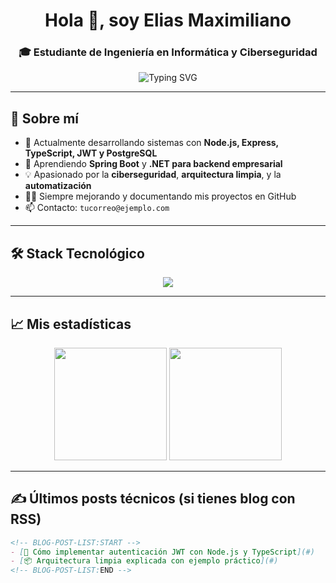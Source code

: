 <h1 align="center">Hola 👋, soy Elias Maximiliano</h1>
<h3 align="center">🎓 Estudiante de Ingeniería en Informática y Ciberseguridad</h3>

<p align="center">
  <img src="https://readme-typing-svg.demolab.com?font=Fira+Code&duration=3000&pause=1000&center=true&width=435&lines=Backend+Developer;Security+Enthusiast;Node.js" alt="Typing SVG" />
</p>

---

## 🧠 Sobre mí

- 🔭 Actualmente desarrollando sistemas con **Node.js, Express, TypeScript, JWT y PostgreSQL**
- 🌱 Aprendiendo **Spring Boot** y **.NET para backend empresarial**
- 💡 Apasionado por la **ciberseguridad**, **arquitectura limpia**, y la **automatización**
- 👨‍💻 Siempre mejorando y documentando mis proyectos en GitHub
- 📫 Contacto: `tucorreo@ejemplo.com`

---

## 🛠️ Stack Tecnológico

<p align="center">
  <img src="https://skillicons.dev/icons?i=nodejs,ts,express,postgres,git,spring,dotnet,github,vscode" />
</p>

---

## 📈 Mis estadísticas

<p align="center">
  <img src="https://github-readme-stats.vercel.app/api?username=EliasMaximiliano&show_icons=true&theme=tokyonight" height="180"/>
  <img src="https://github-readme-stats.vercel.app/api/top-langs/?username=EliasMaximiliano&layout=compact&theme=tokyonight" height="180"/>
</p>

---

## ✍️ Últimos posts técnicos (si tienes blog con RSS)

```md
<!-- BLOG-POST-LIST:START -->
- [🔐 Cómo implementar autenticación JWT con Node.js y TypeScript](#)
- [📦 Arquitectura limpia explicada con ejemplo práctico](#)
<!-- BLOG-POST-LIST:END -->
